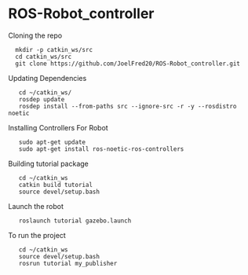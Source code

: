 # ROS-Robot_controller

Cloning the repo

      mkdir -p catkin_ws/src
      cd catkin_ws/src
      git clone https://github.com/JoelFred20/ROS-Robot_controller.git

Updating Dependencies

       cd ~/catkin_ws/
       rosdep update
       rosdep install --from-paths src --ignore-src -r -y --rosdistro noetic

Installing Controllers For Robot

       sudo apt-get update
       sudo apt-get install ros-noetic-ros-controllers

Building tutorial package

       cd ~/catkin_ws
       catkin build tutorial
       source devel/setup.bash

Launch the robot

       roslaunch tutorial gazebo.launch

To run the project

       cd ~/catkin_ws
       source devel/setup.bash
       rosrun tutorial my_publisher
